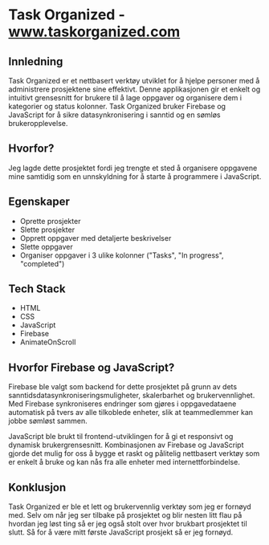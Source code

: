 # Task Organized - www.taskorganized.com

## Innledning
Task Organized er et nettbasert verktøy utviklet for å hjelpe personer med å administrere prosjektene sine effektivt. Denne applikasjonen gir et enkelt og intuitivt grensesnitt for brukere til å lage oppgaver og organisere dem i kategorier og status kolonner.
Task Organized bruker Firebase og JavaScript for å sikre datasynkronisering i sanntid og en sømløs brukeropplevelse.

## Hvorfor?
Jeg lagde dette prosjektet fordi jeg trengte et sted å organisere oppgavene mine samtidig som en unnskyldning for å starte å programmere i JavaScript.

## Egenskaper

* Oprette prosjekter
* Slette prosjekter
* Opprett oppgaver med detaljerte beskrivelser
* Slette oppgaver
* Organiser oppgaver i 3 ulike kolonner ("Tasks", "In progress", "completed")

## Tech Stack
   * HTML
   * CSS
   * JavaScript
   * Firebase
   * AnimateOnScroll

## Hvorfor Firebase og JavaScript?
Firebase ble valgt som backend for dette prosjektet på grunn av dets sanntidsdatasynkroniseringsmuligheter, skalerbarhet og brukervennlighet. Med Firebase synkroniseres endringer som gjøres i oppgavedataene automatisk på tvers av alle tilkoblede enheter, slik at teammedlemmer kan jobbe sømløst sammen.

JavaScript ble brukt til frontend-utviklingen for å gi et responsivt og dynamisk brukergrensesnitt. Kombinasjonen av Firebase og JavaScript gjorde det mulig for oss å bygge et raskt og pålitelig nettbasert verktøy som er enkelt å bruke og kan nås fra alle enheter med internettforbindelse.

## **Konklusjon**
Task Organized er ble et lett og brukervennlig verktøy som jeg er fornøyd med. Selv om når jeg ser tilbake på prosjektet og blir nesten litt flau på hvordan jeg løst ting så er jeg også stolt over hvor brukbart prosjektet til slutt. Så for å være mitt første JavaScript prosjekt så er jeg fornøyd.
